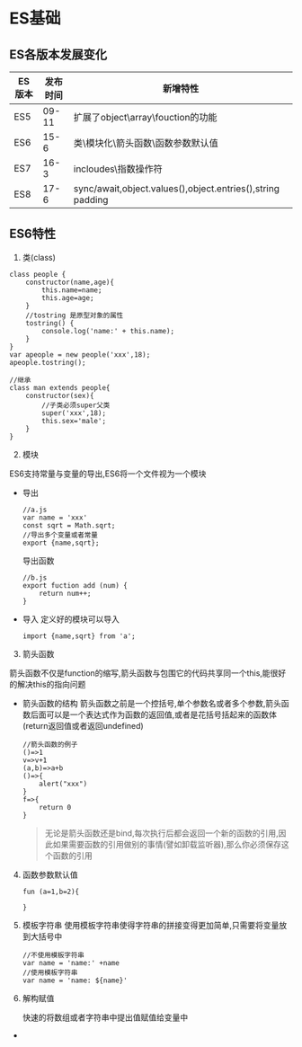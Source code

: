 # ES基础
## ES各版本发展变化
ES版本|发布时间|新增特性
-|-|-
ES5|09-11|扩展了object\array\fouction的功能
ES6|15-6|类\模块化\箭头函数\函数参数默认值
ES7|16-3|incloudes\指数操作符
ES8|17-6|sync/await,object.values(),object.entries(),string padding

## ES6特性

1. 类(class)

```
class people {
    constructor(name,age){
        this.name=name;
        this.age=age;
    }
    //tostring 是原型对象的属性
    tostring() {
        console.log('name:' + this.name);
    }
}
var apeople = new people('xxx',18);
apeople.tostring();

//继承
class man extends people{
    constructor(sex){
        //子类必须super父类
        super('xxx',18);
        this.sex='male';
    }
}
```

2. 模块

ES6支持常量与变量的导出,ES6将一个文件视为一个模块

- 导出
    ```
    //a.js
    var name = 'xxx'
    const sqrt = Math.sqrt;
    //导出多个变量或者常量
    export {name,sqrt};
    ```
    导出函数
    ```
    //b.js
    export fuction add (num) {
        return num++;
    }
    ```
- 导入
    定义好的模块可以导入
    ```
    import {name,sqrt} from 'a';
    ```

3. 箭头函数

箭头函数不仅是function的缩写,箭头函数与包围它的代码共享同一个this,能很好的解决this的指向问题

- 箭头函数的结构
    箭头函数之前是一个控括号,单个参数名或者多个参数,箭头函数后面可以是一个表达式作为函数的返回值,或者是花括号括起来的函数体(return返回值或者返回undefined)
    ```
    //箭头函数的例子
    ()=>1
    v=>v+1
    (a,b)=>a+b
    ()=>{
        alert("xxx")
    }
    f=>{
        return 0
    }
    ```
    >无论是箭头函数还是bind,每次执行后都会返回一个新的函数的引用,因此如果需要函数的引用做别的事情(譬如卸载监听器),那么你必须保存这个函数的引用

4. 函数参数默认值
   
   ```
   fun (a=1,b=2){

   }
   ```

5. 模板字符串
   使用模板字符串使得字符串的拼接变得更加简单,只需要将变量放到大括号中
   ```
   //不使用模板字符串
   var name = 'name:' +name
   //使用模板字符串
   var name = 'name: ${name}'
   ```
6. 解构赋值
   
   快速的将数组或者字符串中提出值赋值给变量中
- 